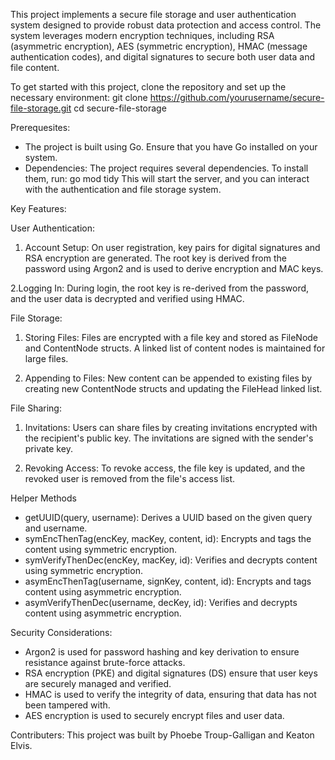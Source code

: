 This project implements a secure file storage and user authentication system designed to provide robust data protection and access control. The system leverages modern encryption techniques, including RSA (asymmetric encryption), AES (symmetric encryption), HMAC (message authentication codes), and digital signatures to secure both user data and file content.

To get started with this project, clone the repository and set up the necessary environment:
git clone https://github.com/yourusername/secure-file-storage.git
cd secure-file-storage

Prerequesites: 
- The project is built using Go. Ensure that you have Go installed on your system.
- Dependencies: The project requires several dependencies. To install them, run:
  go mod tidy
This will start the server, and you can interact with the authentication and file storage system.

Key Features: 

User Authentication: 

  1. Account Setup:
  On user registration, key pairs for digital signatures and RSA encryption are   generated. The root key is derived   from the password using Argon2 and is used   to derive encryption and MAC keys.
  
  2.Logging In:
  During login, the root key is re-derived from the password, and the user data   is decrypted and verified using      HMAC.

File Storage: 
  1. Storing Files:
  Files are encrypted with a file key and stored as FileNode and ContentNode      structs. A linked list of content nodes is maintained for large files.
  
  2. Appending to Files:
  New content can be appended to existing files by creating new ContentNode       structs and updating the FileHead    linked list.

File Sharing: 

  1. Invitations:
  Users can share files by creating invitations encrypted with the recipient's    public key. The invitations are      signed with the sender's private key.

  2. Revoking Access:
  To revoke access, the file key is updated, and the revoked user is removed      from the file's access list.

Helper Methods
- getUUID(query, username): Derives a UUID based on the given query and username.
- symEncThenTag(encKey, macKey, content, id): Encrypts and tags the content using symmetric encryption.
- symVerifyThenDec(encKey, macKey, id): Verifies and decrypts content using symmetric encryption.
- asymEncThenTag(username, signKey, content, id): Encrypts and tags content using asymmetric encryption.
- asymVerifyThenDec(username, decKey, id): Verifies and decrypts content using asymmetric encryption.

Security Considerations: 
- Argon2 is used for password hashing and key derivation to ensure resistance against brute-force attacks.
- RSA encryption (PKE) and digital signatures (DS) ensure that user keys are securely managed and verified.
- HMAC is used to verify the integrity of data, ensuring that data has not been tampered with.
- AES encryption is used to securely encrypt files and user data.

Contributers: 
This project was built by Phoebe Troup-Galligan and Keaton Elvis. 

